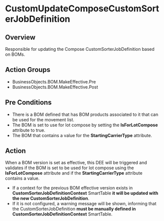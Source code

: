 # CustomUpdateComposeCustomSorterJobDefinition

## Overview

Responsible for updating the Compose CustomSorterJobDefinition based on BOMs.

## Action Groups

* BusinessObjects.BOM.MakeEffective.Pre
* BusinessObjects.BOM.MakeEffective.Post

## Pre Conditions

* There is a BOM defined that has BOM products associated to it that can be used for the movement list.
* The BOM is set to use for lot compose by setting the **IsForLotCompose** attribute to true.
* The BOM that contains a value for the **StartingCarrierType** attribute.

## Action

When a BOM version is set as effective, this DEE will be triggered and validates if the BOM is set to be used for lot compose using the **IsForLotCompose** attribute and if the **StartingCarrierType** attribute contains a value.

- If a context for the previous BOM effective version exists in **CustomSorterJobDefinitionContext** SmartTable **it will be updated with the new CustomSorterJobDefinition**.
- If it is not configured, a warning message will be shown, informing that the CustomSorterJobDefinition **must be manually defined in CustomSorterJobDefinitionContext** SmartTable.
